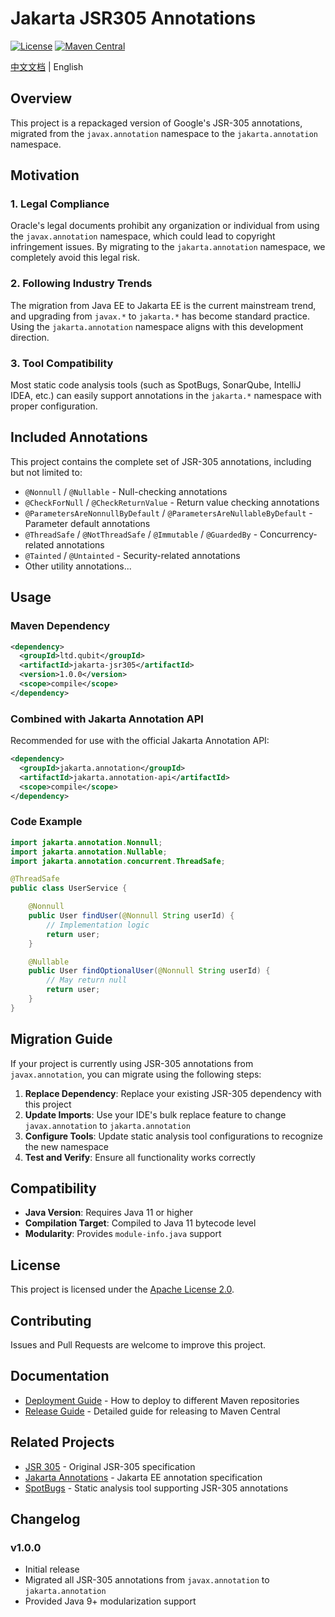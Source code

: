 # Jakarta JSR305 Annotations

[![License](https://img.shields.io/badge/License-Apache%202.0-blue.svg)](https://opensource.org/licenses/Apache-2.0)
[![Maven Central](https://img.shields.io/maven-central/v/ltd.qubit/jakarta-jsr305.svg)](https://search.maven.org/artifact/ltd.qubit/jakarta-jsr305)

[中文文档](README.zh_CN.md) | English

## Overview

This project is a repackaged version of Google's JSR-305 annotations, migrated from the `javax.annotation` namespace to the `jakarta.annotation` namespace.

## Motivation

### 1. Legal Compliance
Oracle's legal documents prohibit any organization or individual from using the `javax.annotation` namespace, which could lead to copyright infringement issues. By migrating to the `jakarta.annotation` namespace, we completely avoid this legal risk.

### 2. Following Industry Trends
The migration from Java EE to Jakarta EE is the current mainstream trend, and upgrading from `javax.*` to `jakarta.*` has become standard practice. Using the `jakarta.annotation` namespace aligns with this development direction.

### 3. Tool Compatibility
Most static code analysis tools (such as SpotBugs, SonarQube, IntelliJ IDEA, etc.) can easily support annotations in the `jakarta.*` namespace with proper configuration.

## Included Annotations

This project contains the complete set of JSR-305 annotations, including but not limited to:

- `@Nonnull` / `@Nullable` - Null-checking annotations
- `@CheckForNull` / `@CheckReturnValue` - Return value checking annotations
- `@ParametersAreNonnullByDefault` / `@ParametersAreNullableByDefault` - Parameter default annotations
- `@ThreadSafe` / `@NotThreadSafe` / `@Immutable` / `@GuardedBy` - Concurrency-related annotations
- `@Tainted` / `@Untainted` - Security-related annotations
- Other utility annotations...

## Usage

### Maven Dependency

```xml
<dependency>
  <groupId>ltd.qubit</groupId>
  <artifactId>jakarta-jsr305</artifactId>
  <version>1.0.0</version>
  <scope>compile</scope>
</dependency>
```

### Combined with Jakarta Annotation API

Recommended for use with the official Jakarta Annotation API:

```xml
<dependency>
  <groupId>jakarta.annotation</groupId>
  <artifactId>jakarta.annotation-api</artifactId>
  <scope>compile</scope>
</dependency>
```

### Code Example

```java
import jakarta.annotation.Nonnull;
import jakarta.annotation.Nullable;
import jakarta.annotation.concurrent.ThreadSafe;

@ThreadSafe
public class UserService {

    @Nonnull
    public User findUser(@Nonnull String userId) {
        // Implementation logic
        return user;
    }

    @Nullable
    public User findOptionalUser(@Nonnull String userId) {
        // May return null
        return user;
    }
}
```

## Migration Guide

If your project is currently using JSR-305 annotations from `javax.annotation`, you can migrate using the following steps:

1. **Replace Dependency**: Replace your existing JSR-305 dependency with this project
2. **Update Imports**: Use your IDE's bulk replace feature to change `javax.annotation` to `jakarta.annotation`
3. **Configure Tools**: Update static analysis tool configurations to recognize the new namespace
4. **Test and Verify**: Ensure all functionality works correctly

## Compatibility

- **Java Version**: Requires Java 11 or higher
- **Compilation Target**: Compiled to Java 11 bytecode level
- **Modularity**: Provides `module-info.java` support

## License

This project is licensed under the [Apache License 2.0](LICENSE).

## Contributing

Issues and Pull Requests are welcome to improve this project.

## Documentation

- [Deployment Guide](DEPLOYMENT-GUIDE.md) - How to deploy to different Maven repositories
- [Release Guide](RELEASE-GUIDE.md) - Detailed guide for releasing to Maven Central

## Related Projects

- [JSR 305](https://jcp.org/en/jsr/detail?id=305) - Original JSR-305 specification
- [Jakarta Annotations](https://jakarta.ee/specifications/annotations/) - Jakarta EE annotation specification
- [SpotBugs](https://spotbugs.github.io/) - Static analysis tool supporting JSR-305 annotations

## Changelog

### v1.0.0
- Initial release
- Migrated all JSR-305 annotations from `javax.annotation` to `jakarta.annotation`
- Provided Java 9+ modularization support
